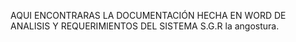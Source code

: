 AQUI ENCONTRARAS LA DOCUMENTACIÓN HECHA EN WORD DE ANALISIS Y REQUERIMIENTOS DEL SISTEMA S.G.R la angostura.
